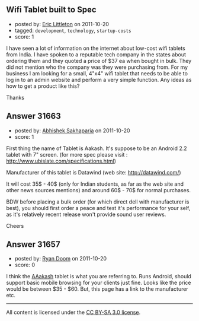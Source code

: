 ## Wifi Tablet built to Spec

- posted by: [Eric Littleton](https://stackexchange.com/users/-1/11553-eric-littleton) on 2011-10-20
- tagged: `development`, `technology`, `startup-costs`
- score: 1

I have seen a lot of information on the internet about low-cost wifi tablets from India.  I have spoken to a reputable tech company in the states about ordering them and they quoted a price of $37 ea when bought in bulk.  They did not mention who the company was they were purchasing from.  For my business I am looking for a small, 4"x4" wifi tablet that needs to be able to log in to an admin website and perform a very simple function.  Any ideas as how to get a product like this?

Thanks


## Answer 31663

- posted by: [Abhishek Sakhaparia](https://stackexchange.com/users/-1/11673-abhishek-sakhaparia) on 2011-10-20
- score: 1

<p>First thing the name of Tablet is Aakash.
It's suppose to be an Android 2.2 tablet with 7" screen. 
(for more spec please visit : <a href="http://www.ubislate.com/specifications.html" rel="nofollow">http://www.ubislate.com/specifications.html</a>)</p>

<p>Manufacturer of this tablet is Datawind (web site: <a href="http://datawind.com/" rel="nofollow">http://datawind.com/</a>)</p>

<p>It will cost 35$ - 40$ (only for Indian students, as far as the web site and other news sources mentions) 
and around 60$ - 70$ for normal purchases.</p>

<p>BDW before placing a bulk order (for which direct dell with manufacturer is best), you should first order a peace and test it's performance for your self, as it's relatively recent release won't provide sound user reviews.</p>

<p>Cheers</p>



## Answer 31657

- posted by: [Ryan Doom](https://stackexchange.com/users/-1/5655-ryan-doom) on 2011-10-20
- score: 0

<p>I think the <a href="http://en.wikipedia.org/wiki/Aakash_%28tablet%29" rel="nofollow">AAakash</a> tablet is what you are referring to.  Runs Android, should support basic mobile browsing for your clients just fine.  Looks like the price would be between $35 - $60. But, this page has a link to the manufacturer etc.</p>




---

All content is licensed under the [CC BY-SA 3.0 license](https://creativecommons.org/licenses/by-sa/3.0/).
